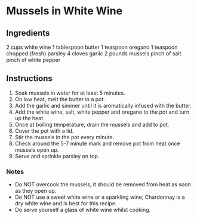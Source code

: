 # Mussels in White Wine

## Ingredients

2 cups white wine
1 tablespoon butter
1 teaspoon oregano
1 teaspoon chopped (fresh) parsley
4 cloves garlic
2 pounds mussels
pinch of salt
pinch of white pepper

## Instructions

1. Soak mussels in water for at least 5 minutes.
2. On low heat, melt the butter in a pot.
3. Add the garlic and simmer until it is aromatically infused with the butter.
4. Add the white wine, salt, white pepper and oregano to the pot and turn up the heat.
5. Once at boiling temperature, drain the mussels and add to pot.
6. Cover the pot with a lid.
7. Stir the mussels in the pot every minute.
8. Check around the 5-7 minute mark and remove pot from heat once mussels open up. 
9. Serve and sprinkle parsley on top.

### Notes
* Do NOT overcook the mussels, it should be removed from heat as soon as they open up.
* Do NOT use a sweet white wine or a sparkling wine; Chardonnay is a dry white wine and is best for this recipe.
* Do serve yourself a glass of white wine whilst cooking.
